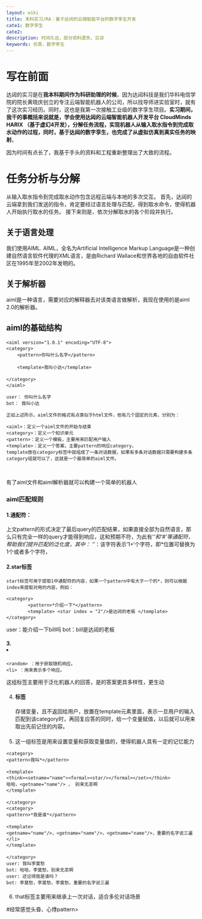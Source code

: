 ```yaml
---
layout: wiki
title: 本科实习/RA：基于达闼的云端智能平台的数字孪生开发
cate1: 数字孪生
cate2: 
description: 时间久远，部分资料遗失，见谅
keywords: 仿真，数字孪生
---
```












# 写在前面

达闼的实习是在**我本科期间作为科研助理的时候**，因为达闼科技是我们华科电信学院的院长黄晓庆创立的专注云端智能机器人的公司，所以找导师进实验室时，就有了这次实习经历。同时，这也是我第一次接触工业级的数字孪生项目。**实习期间，我干的事概括来说就是，学会使用达闼的云端智能机器人开发平台 CloudMinds HARIX （基于虚幻4开发），分解任务流程，实现机器人从输入取水指令到完成取水动作的过程，同时，基于达闼的数字孪生，也完成了从虚拟仿真到真实任务的映射**。



 因为时间有点长了，我基于手头的资料和工程重新整理出了大致的流程。



# 任务分析与分解



从输入取水指令到完成取水动作包含远程云端与本地的多次交互。 首先，达闼的云端拿到我们发送的指令，肯定要经过语言处理与匹配，得到取水命令，使得机器人开始执行取水的任务。 接下来则是，依次分解取水的各个阶段并执行。



## 关于语言处理



我们使用AIML. AIML，全名为Artificial Intelligence Markup Language是一种创建自然语言软件代理的XML语言，是由Richard Wallace和世界各地的自由软件社区在1995年至2002年发明的。
## 关于解析器
​	aiml是一种语言，需要对应的解释器去对该类语言做解析，我现在使用的是aiml 2.0的解析器。

## aiml的基础结构



```
<aiml version="1.0.1" encoding="UTF-8">
<category>
	<pattern>你叫什么名字</pattern>

	<template>我叫小达</template>

</category>
</aiml>
```



```
user： 你叫什么名字
bot： 我叫小达
```



	正如上述所示，aiml文件的格式有点类似于html文件，他有几个固定的元素，分别为：
```
<aiml>：定义一个aiml文件的开始与结束
<category>：定义一个知识单元
<pattern>：定义一个模板，主要用来匹配用户输入
<template>：定义一个答案，主要pattern的响应category，
template放在category标签中就组成了一条对话数据，如果有多条对话数据只需要构建多条category组就可以了，这就是一个最简单的aiml文件。
```

​	

有了aiml文件和aiml解析器就可以构建一个简单的机器人

### aiml匹配规则
#### 1.通配符：
上文pattern的形式决定了最后query的匹配结果，如果直接全部为自然语言，那么只有完全一样的query才能得到响应，这和预期不符，为此有‘*’和‘#’等通配符，帮助我们提升匹配的泛化度，其中：
‘*’：该字符表示’1+‘个字符，即*位置可替换为1个或者多个字符， 

#### 2.star标签

	start标签可用于提取1中通配符的内容，如果一个pattern中有大于一个的*，则可以根据index来提取对用的内容，例如：
```
<category> 
		<pattern>*介绍一下*</pattern> 
		<template> <star index = "2"/>是达闼的老板 </template> 
</category>
```

user：能介绍一下bill吗
bot：bill是达闼的老板

#### 3.<random> <li>

```
<random> ：用于获取随机响应。
<li> ：用来表示多个响应。
```

这组标签主要用于泛化机器人的回答，是的答案更具多样性，更生动


4. #### <think>标签

	存储变量，且不返回给用户，放置在template元素里面，表示一旦用户的输入匹配到该category时，再回复应答的同时，给一个变量赋值，以后就可以用<get name=”topic”/>来取出先前记住的内容。
5. #### <set><get>

	这一组标签是用来设置变量和获取变量值的，使得机器人具有一定的记忆能力
```
<category>
<pattern>我叫*</pattern>

<template>
<think><setname="name"><formal><star/></formal></set></think>
哈哈，<getname="name"/> ， 别来无恙啊
</template>

</category>
<category>
<pattern>*我是谁*</pattern>

<template>
<getname="name"/>，<getname="name"/>，<getname="name"/>，重要的名字说三遍</li>
</template>

</category>
user: 我叫李莫愁 
bot: 哈哈，李莫愁，别来无恙啊
user: 还记得我是谁吗？ 
bot: 李莫愁，李莫愁，李莫愁，重要的名字说三遍
```



6. #### <that>

	that标签主要用来继承上一次对话，适合多伦对话场景
<category>
<pattern>#经常感觉头昏、心悸pattern>

<template>最近有测量过血压吗</template>
<template>
</category>
<category>
<pattern>没测过</pattern>
<that>最近有测量过血压吗</that>
<template>建议去测一下</template>
</category>
user: 我最近经常感觉头昏、心悸
bot: 最近有测量过血压吗
user: 没测过
bot: 建议去测一下

7. #### <srai>

	srai标签的使用可帮助我们精简数据模板，主要是通过在一个template中引用某个pattern对应的template
	表示<srai>里面的话会被当作是用户输入，从新查找匹配模式，直到找到非<srai>定义的回复。例如： 
<srai>我 是 <star/></srai>，那么机器人会把“我 是 *”当作是用户输入来从新查找匹配模式。（PS：srai不能很好的匹配中文）



**对于取水指令，我们写好对应的AIML模板，上传云端，设置好云端对应的响应事件，就可以针对于相对随意的命令 如， “可以帮忙取水”，“来接个水”之类的做出正确的回应**。



##  取水任务的分解



**下面是Leader带我时做的流程图（Leader太强啦，Leader的强我以前看不出来，现在感觉至少得是个UE4全栈开发，膜拜~）**



*以下这个是结合硬件实体机器人的流程，环节包括CCU(云端中心)，RCU(机器人)，UE4客户端，UE4BP，UE服务器，UE4代理，语音识别代理，以及封装的蓝图事件（接待，导航，抓取，视觉）*





![抓取物品流程图](https://github.com/U201613306/U201613306.github.io/raw/master/images/data/%E6%8A%93%E5%8F%96%E7%89%A9%E5%93%81%E6%B5%81%E7%A8%8B%E5%9B%BE.png)



而**实际我们需要做的只是，正确的在HARIX平台（也就是Unreal编辑器）中，梳理好封装的蓝图事件（接待，导航，抓取，视觉）的逻辑即可，类似于蓝图连连看**。



### 自定义蓝图事件接口一览表





*其他Unreal自带的就不放了，下面放一下HARIX平台自定义的蓝图接口一览*：



![image-20230316020432564](https://github.com/U201613306/U201613306.github.io/raw/master/images/data/image-20230316020432564.png)

![image-20230316020520811](https://github.com/U201613306/U201613306.github.io/raw/master/images/data/image-20230316020520811.png)





### 最终代码

**只能展示在ThirdPlayer蓝图的部分连连看逻辑了，其他的没保存**Orz

PS：当时做的时候，根本不明白他这个值得学习的蓝图和代码基本自定义事件里封装着的。。。









![2](https://github.com/U201613306/U201613306.github.io/raw/master/images/data/2.png)





![3](https://github.com/U201613306/U201613306.github.io/raw/master/images/data/3.png)







# 视频实录：



<video src="https://github.com/U201613306/U201613306.github.io/raw/master/images/robot.mp4"></video>











# 真机同步





![image-20230316015106742](https://github.com/U201613306/U201613306.github.io/raw/master/images/data/image-20230316015106742.png)

放一张真机的图，别问为什么没有真机同步视频（当时拍了，时间太久了，这个视频丢了Orz）







# 心得





  ***达闼的这个数字孪生项目中，我遇到了人非常好的leader，同时，基于他们开发的（当时还在测试）HIRAX云端机器人平台，让本来对此了解不多的我，在梳理清楚实验的步骤和通信过程后，也能借助连连看系统，完成输入相关指令到执行的全过程，那种成就感我到现在还铭记于心。 这也是我对虚幻引擎，对虚拟现实，对图形学相关开始感兴趣的开始。***

  ***之后，研究生期间，我与数字孪生的缘分不断233，和组里真正的参与数字孪生的大型项目开发（详见 固定翼着舰平台）。 我也慢慢明白，对于这一类数字孪生的仿真平台，最重要的，也是最难做到的，其实是虚拟和现实的一致性。 比如，固定翼着舰平台的项目要求的至少软件在环的仿真标准。因为用于测试算法的仿真，底层实现必须是基于现实硬件的模拟，而不是简单的指定真值。没有这类考虑的仿真平台，注定只是作秀，不具有实际价值。  达闼的工作的挑战之处就是他开发的这个HARIX云端平台和实际机器人位姿，动作的同步。根据我实习的经历来看，在他设定的状态下，做的是相当好的。***